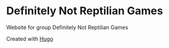 # Definitely Not Reptilian Games
Website for group Definitely Not Reptilian Games

Created with [Hugo](https://gohugo.io/)
